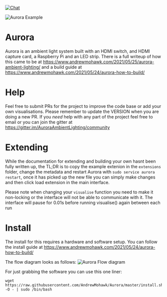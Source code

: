 [![Chat](https://img.shields.io/gitter/room/trunk-recorder/Lobby.svg)](https://gitter.im/AuroraAmbientLighting/community)

![Aurora Example](https://github.com/AndrewMohawk/Aurora/raw/master/github/Aurora_Ambient_Light_test_video.gif)

# Aurora
Aurora is an ambient light system built with an HDMI switch, and HDMI capture card, a Raspberry Pi and an LED strip. There is a full writeup of how this came to be at https://www.andrewmohawk.com/2021/05/25/aurora-ambient-lighting/ and a build guide at https://www.andrewmohawk.com/2021/05/24/aurora-how-to-build/

# Help
Feel free to submit PRs for the project to improve the code base or add your own visualisations. Please remember to update the VERSION when you are doing a new PR. If you *need* help with any part of the project feel free to email or you can join the gitter at https://gitter.im/AuroraAmbientLighting/community 

# Extending
While the documentation for extending and building your own hasnt been fully written up, the TL;DR is to copy the example extenion in the `extensions` folder, change the metadata and restart Aurora with `sudo service aurora restart`, once it has picked up the new file you can simply make changes and then click load extension in the main interface. 

Please note when changing your `visualise` function you need to make it non-locking or the interface will not be able to communicate with it. The interface will pause for 0.01s before running visualise() again between each run

# Install
The install for this requires a hardware and software setup. You can follow the install guide at https://www.andrewmohawk.com/2021/05/24/aurora-how-to-build/ 

The flow diagram looks as follows:
![Aurora Flow diagram](https://www.andrewmohawk.com/wp-content/uploads/2021/05/Aurora-Flow-Diagram.png)

For just grabbing the software you can use this one liner:
```
wget https://raw.githubusercontent.com/AndrewMohawk/Aurora/master/install.sh -O - | sudo /bin/bash
```


